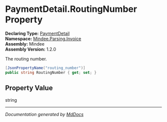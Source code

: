﻿<!--  
  <auto-generated>   
    The contents of this file were generated by a tool.  
    Changes to this file may be list if the file is regenerated  
  </auto-generated>   
-->

# PaymentDetail.RoutingNumber Property

**Declaring Type:** [PaymentDetail](../index.md)  
**Namespace:** [Mindee.Parsing.Invoice](../../index.md)  
**Assembly:** Mindee  
**Assembly Version:** 1.2.0

The routing number.

```csharp
[JsonPropertyName("routing_number")]
public string RoutingNumber { get; set; }
```

## Property Value

string

___

*Documentation generated by [MdDocs](https://github.com/ap0llo/mddocs)*
